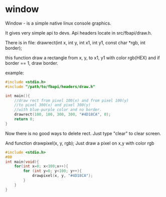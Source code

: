 # window
Window - is a simple native linux console graphics.



It gives very simple api to devs. 
Api headers locate in src/fbapi/draw.h.

There is in file:
drawrect(int x, int y, int x1, int y1, const char *rgb, int border);

this function draw a rectangle from x, y, to x1, y1 with color rgb(HEX)
and if border == 1, draw border.

example:
```c
#include <stdio.h>
#include "/path/to/fbapi/headers/draw.h"

int main(){
    //draw rect from pixel 100(x) and from pixel 100(y)
    //to pixel 300(x) and pixel 300(y)
    //with blue-purple color and no border.
    drawrect(100, 100, 300, 300, "#4D18CA", 0);
    return 0;
}
```

Now there is no good ways to delete rect. Just type "clear"
to clear screen.

And function drawpixel(x, y, rgb);
Just draw a pixel on x,y with color rgb
```c
#include <stdio.h>
#80
int main(void){
    for(int x=0; x<100;x++){
        for (int y=0; y<100; y++){
            drawpixel(x, y, "#4D18CA");
        }
    }
}
```
